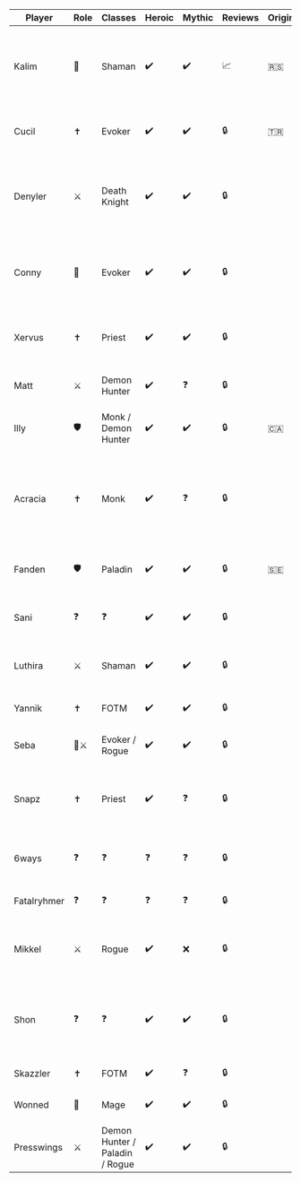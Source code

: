 | Player | Role | Classes | Heroic | Mythic | Reviews | Origin | Bio |
| --- | --- | --- | --- | --- | --- | --- | --- |
| Kalim | 🧙 | Shaman | ✔️ | ✔️ | 📈 | 🇷🇸 | Absolute Madman and self-proclaimed best Shaman on any server he's on. |
| Cucil | ✝️ | Evoker | ✔️ | ✔️ | 🔒 | 🇹🇷 |  vero eos et accusamus et iusto odio dignissimos  |
| Denyler | ⚔️ | Death Knight | ✔️ | ✔️ | 🔒 |  |  facere possimus, omnis voluptas assumenda est, omnis dolor  |
| Conny | 🧙 | Evoker | ✔️ | ✔️ | 🔒 |  |  fuga. Et harum quidem rerum facilis , cum soluta nobis est eligendi quod  |
| Xervus | ✝️ | Priest | ✔️ | ✔️ | 🔒 |  |  est et expedita distinctio. Nam libero tempore |
| Matt | ⚔️ | Demon Hunter | ✔️ | ❓ | 🔒 |  |  voluptatum deleniti atque corrupti  |
| Illy | 🛡️ | Monk / Demon Hunter | ✔️ | ✔️ | 🔒 | 🇨🇦 |  occaecati cupiditate non provident, similique  |
| Acracia | ✝️ | Monk | ✔️ | ❓ | 🔒 |  |  At vero eos  deleniti atque corrupti quos dolores et quas molestias excepturi , similique sunt   |
| Fanden | 🛡️ | Paladin | ✔️ | ✔️ | 🔒 | 🇸🇪 |  accusamus et iusto odio dignissimos ducimus |
| Sani | ❓ | ❓ | ✔️ | ✔️ | 🔒 |  |  in culpa qui officia deserunt mollitia |
| Luthira | ⚔️ | Shaman | ✔️ | ✔️ | 🔒 |  |  et  qui blanditiis praesentium voluptatum |
| Yannik | ✝️ | FOTM | ✔️ | ✔️ | 🔒 |  |  sint occaecati cupiditate non provident |
| Seba | 🧙⚔️ | Evoker / Rogue | ✔️ | ✔️ | 🔒 |  |  sint occaecati cupiditate non provident |
| Snapz | ✝️ | Priest | ✔️ | ❓ | 🔒 |  |  possimus,   necessitatibus saepe eveniet ut et voluptates repudiandae  |
| 6ways | ❓ | ❓ | ❓ | ❓ | 🔒 |  |  omnis voluptas assumenda est, omnis |
| Fatalryhmer | ❓ | ❓ | ❓ | ❓ | 🔒 |  |  Temporibus autem quibusdam |
| Mikkel | ⚔️ | Rogue | ✔️ | ❌ | 🔒 |  |  dolor repellendus.  et aut officiis debitis aut rerum |
| Shon | ❓ | ❓ | ✔️ | ✔️ | 🔒 |  |   facilis est  nobis est eligendi  impedit quo minus  possimus, omnis volu |
| Skazzler | ✝️ | FOTM | ✔️ | ❓ | 🔒 |  |  libero tempore, cum |
| Wonned | 🧙 | Mage | ✔️ | ✔️ | 🔒 |  |  et expedita distinctio. Nam  soluta |
| Presswings | ⚔️ | Demon Hunter / Paladin / Rogue | ✔️ | ✔️ | 🔒 |  |  id quod maxime placeat facere |